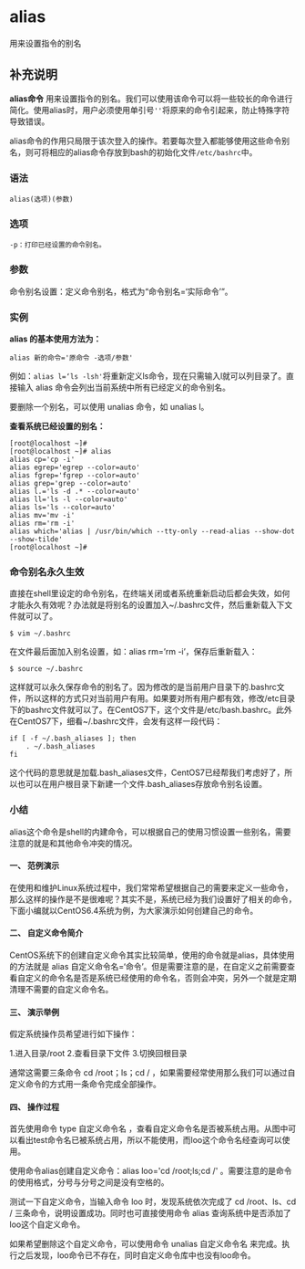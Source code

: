alias
===

用来设置指令的别名

## 补充说明

**alias命令** 用来设置指令的别名。我们可以使用该命令可以将一些较长的命令进行简化。使用alias时，用户必须使用单引号`''`将原来的命令引起来，防止特殊字符导致错误。

alias命令的作用只局限于该次登入的操作。若要每次登入都能够使用这些命令别名，则可将相应的alias命令存放到bash的初始化文件`/etc/bashrc`中。

### 语法  

```
alias(选项)(参数)
```

### 选项  

```
-p：打印已经设置的命令别名。
```

### 参数  

命令别名设置：定义命令别名，格式为“命令别名=‘实际命令’”。

### 实例  

**alias 的基本使用方法为：** 

```
alias 新的命令='原命令 -选项/参数'
```

例如：`alias l=‘ls -lsh'`将重新定义ls命令，现在只需输入l就可以列目录了。直接输入 alias 命令会列出当前系统中所有已经定义的命令别名。

要删除一个别名，可以使用 unalias 命令，如 unalias l。

**查看系统已经设置的别名：** 

```shell
[root@localhost ~]# 
[root@localhost ~]# alias
alias cp='cp -i'
alias egrep='egrep --color=auto'
alias fgrep='fgrep --color=auto'
alias grep='grep --color=auto'
alias l.='ls -d .* --color=auto'
alias ll='ls -l --color=auto'
alias ls='ls --color=auto'
alias mv='mv -i'
alias rm='rm -i'
alias which='alias | /usr/bin/which --tty-only --read-alias --show-dot --show-tilde'
[root@localhost ~]# 

```
### 命令别名永久生效

直接在shell里设定的命令别名，在终端关闭或者系统重新启动后都会失效，如何才能永久有效呢？办法就是将别名的设置加入~/.bashrc文件，然后重新载入下文件就可以了。

```shell
$ vim ~/.bashrc
```
在文件最后面加入别名设置，如：alias rm=’rm -i’，保存后重新载入：

```shell
$ source ~/.bashrc
```

这样就可以永久保存命令的别名了。因为修改的是当前用户目录下的.bashrc文件，所以这样的方式只对当前用户有用。如果要对所有用户都有效，修改/etc目录下的bashrc文件就可以了。在CentOS7下，这个文件是/etc/bash.bashrc。此外在CentOS7下，细看~/.bashrc文件，会发有这样一段代码：

```shell
if [ -f ~/.bash_aliases ]; then
    . ~/.bash_aliases
fi
```

这个代码的意思就是加载.bash_aliases文件，CentOS7已经帮我们考虑好了，所以也可以在用户根目录下新建一个文件.bash_aliases存放命令别名设置。

### 小结

alias这个命令是shell的内建命令，可以根据自己的使用习惯设置一些别名，需要注意的就是和其他命令冲突的情况。


#### 一、 范例演示

在使用和维护Linux系统过程中，我们常常希望根据自己的需要来定义一些命令，那么这样的操作是不是很难呢？其实不是，系统已经为我们设置好了相关的命令，下面小编就以CentOS6.4系统为例，为大家演示如何创建自己的命令。

#### 二、 自定义命令简介

CentOS系统下的创建自定义命令其实比较简单，使用的命令就是alias，具体使用的方法就是 alias 自定义命令名=‘命令’。但是需要注意的是，在自定义之前需要查看自定义的命令名是否是系统已经使用的命令名，否则会冲突，另外一个就是定期清理不需要的自定义命令名。


#### 三、 演示举例

假定系统操作员希望进行如下操作：

1.进入目录/root
2.查看目录下文件
3.切换回根目录

通常这需要三条命令 cd /root；ls；cd / ，如果需要经常使用那么我们可以通过自定义命令的方式用一条命令完成全部操作。

#### 四、 操作过程


首先使用命令 type 自定义命令名 ，查看自定义命令名是否被系统占用。从图中可以看出test命令名已被系统占用，所以不能使用，而loo这个命令名经查询可以使用。

使用命令alias创建自定义命令：alias loo='cd /root;ls;cd /' 。需要注意的是命令的使用格式，分号与分号之间是没有空格的。

测试一下自定义命令，当输入命令 loo 时，发现系统依次完成了 cd /root、ls、cd / 三条命令，说明设置成功。同时也可直接使用命令 alias  查询系统中是否添加了loo这个自定义命令。

如果希望删除这个自定义命令，可以使用命令 unalias 自定义命令名 来完成。执行之后发现，loo命令已不存在，同时自定义命令库中也没有loo命令。


<!-- Linux命令行搜索引擎：https://jaywcjlove.github.io/linux-command/ -->
